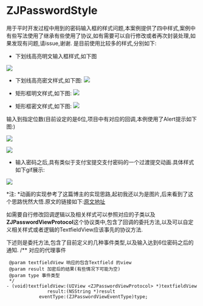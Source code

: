 # ZJPasswordStyle

用于平时开发过程中用到的密码输入框的样式问题,本案例提供了四中样式,案例中有些写法使用了继承有些使用了协议,如有需要可以自行修改或者再次封装处理,如果发现有问题,请issue,谢谢.
是目前使用比较多的样式,分别如下:

* 下划线高亮明文输入框样式,如下图

![](https://xunpizhangjj.coding.net/p/CodingImageURL/d/CodingImageURL/git/raw/master/PasswordStyle/%E4%B8%8B%E5%88%92%E7%BA%BF%E9%AB%98%E4%BA%AE%E6%98%8E%E6%96%87.png)


* 下划线高亮密文样式,如下图:
![](https://xunpizhangjj.coding.net/p/CodingImageURL/d/CodingImageURL/git/raw/master/PasswordStyle/%E4%B8%8B%E5%88%92%E7%BA%BF%E9%AB%98%E4%BA%AE%E5%AF%86%E6%96%87.png)

* 矩形框明文样式,如下图:
![](https://xunpizhangjj.coding.net/p/CodingImageURL/d/CodingImageURL/git/raw/master/PasswordStyle/%E7%9F%A9%E5%BD%A2%E6%A1%86%E6%98%8E%E6%96%87%E8%BE%93%E5%85%A5%E5%AF%86%E7%A0%81.png)

* 矩形框密文样式,如下图:
![](https://xunpizhangjj.coding.net/p/CodingImageURL/d/CodingImageURL/git/raw/master/PasswordStyle/%E7%9F%A9%E5%BD%A2%E6%A1%86%E5%AF%86%E6%96%87.png)


输入到指定位数(目前设定的是6位,项目中有对应的回调,本例使用了Alert提示如下图:)

![](https://xunpizhangjj.coding.net/p/CodingImageURL/d/CodingImageURL/git/raw/master/PasswordStyle/%E7%9F%A9%E5%BD%A2%E6%A1%86%E5%AF%86%E6%96%87%E5%AF%86%E7%A0%81%E9%95%BF%E5%BA%A6%E8%BE%BE%E5%88%B06%E4%BD%8D.png)

![](https://xunpizhangjj.coding.net/p/CodingImageURL/d/CodingImageURL/git/raw/master/PasswordStyle/%E7%9F%A9%E5%BD%A2%E6%A1%86%E6%98%8E%E6%96%876%E4%BD%8D%E5%AF%86%E7%A0%81.png)

* 输入密码之后,具有类似于支付宝提交支付密码的一个过渡提交动画.具体样式如下gif展示:

![](https://xunpizhangjj.coding.net/p/CodingImageURL/d/CodingImageURL/git/raw/master/PasswordStyle/PasswordAnimated.gif)

*注: *动画的实现参考了这篇博主的实现思路,起初我还以为是图片,后来看到了这个思路恍然大悟.原文的链接如下:[原文地址](https://blog.csdn.net/u013282507/article/details/70208141)

如需要自行修改回调逻辑以及相关样式可以参照对应的子类以及**ZJPasswordViewProtocol**这个协议类中,包含了回调的委托方法,以及可以自定义相关样式或者逻辑的TextfieldView应该事先的协议方法.

下述则是委托方法,包含了目前定义的几种事件类型,以及输入达到6位密码之后的通知.
	/**
	 对应的代理事件
	 
	 @param textfieldView 响应的包含Textfield 的view
	 @param result 加密后的结果(有些情况下可能为空)
	 @param type 事件类型
	 */
	- (void)textfieldView:(UIView <ZJPasswordViewProtocol> *)textfieldView
	               result:(NSString *)result
	            eventType:(ZJPasswordViewEventType)type;
		




